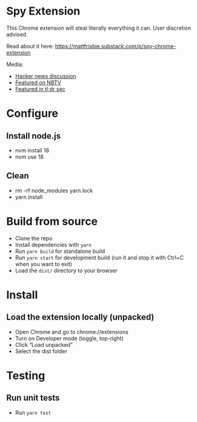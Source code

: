 # Spy Extension

This Chrome extension will steal literally everything it can. User discretion advised.

Read about it here: https://mattfrisbie.substack.com/p/spy-chrome-extension

Media:
- [Hacker news discussion](https://news.ycombinator.com/item?id=34889243)
- [Featured on NBTV](https://www.youtube.com/watch?v=cIGESSm39n4)
- [Featured in tl;dr sec](https://tldrsec.com/p/tldr-sec-171)

# Configure
## Install node.js
- nvm install 18
- nvm use 18

## Clean
- rm -rf node_modules yarn.lock
- yarn install

# Build from source
- Clone the repo
- Install dependencies with `yarn`
- Run `yarn build` for standalone build
- Run `yarn start` for development build (run it and stop it with Ctrl+C when you want to exit)
- Load the `dist/` directory to your browser

# Install
## Load the extension locally (unpacked)
- Open Chrome and go to chrome://extensions
- Turn on Developer mode (toggle, top-right)
- Click “Load unpacked”
- Select the dist folder

# Testing
## Run unit tests
- Run `yarn test`
